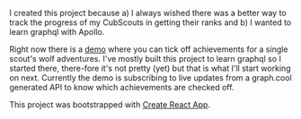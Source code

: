 I created this project because a) I always wished there was a better way to
track the progress of my CubScouts in getting their ranks and b) I wanted to
learn graphql with Apollo.

Right now there is a [demo](https://bobjohnbob.github.io/scouttracker/build/?id=cj54d5gqs6f4e0156y7x8tj0f) where you can tick off achievements for a single scout's wolf adventures.  I've mostly built this project to learn graphql so I started there, there-fore it's not pretty (yet) but that is what I'll start working on next. Currently the demo is subscribing to live updates from a graph.cool generated API to know which achievements are checked off. 

This project was bootstrapped with [Create React App](https://github.com/facebookincubator/create-react-app).

